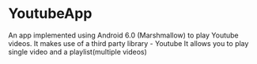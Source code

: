 # YoutubeApp
An app implemented using Android 6.0 (Marshmallow) to play Youtube videos.
It makes use of a third party library - Youtube
It allows you to play single video and a playlist(multiple videos)
